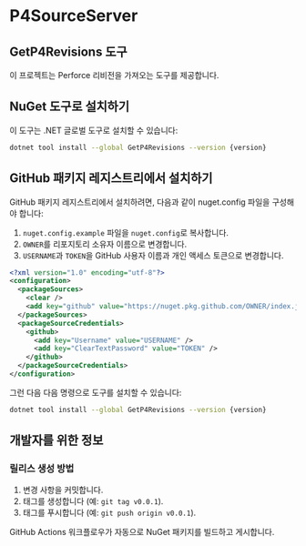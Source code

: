 # P4SourceServer

## GetP4Revisions 도구

이 프로젝트는 Perforce 리비전을 가져오는 도구를 제공합니다.

## NuGet 도구로 설치하기

이 도구는 .NET 글로벌 도구로 설치할 수 있습니다:

```bash
dotnet tool install --global GetP4Revisions --version {version}
```

## GitHub 패키지 레지스트리에서 설치하기

GitHub 패키지 레지스트리에서 설치하려면, 다음과 같이 nuget.config 파일을 구성해야 합니다:

1. `nuget.config.example` 파일을 `nuget.config`로 복사합니다.
2. `OWNER`를 리포지토리 소유자 이름으로 변경합니다.
3. `USERNAME`과 `TOKEN`을 GitHub 사용자 이름과 개인 액세스 토큰으로 변경합니다.

```xml
<?xml version="1.0" encoding="utf-8"?>
<configuration>
  <packageSources>
    <clear />
    <add key="github" value="https://nuget.pkg.github.com/OWNER/index.json" />
  </packageSources>
  <packageSourceCredentials>
    <github>
      <add key="Username" value="USERNAME" />
      <add key="ClearTextPassword" value="TOKEN" />
    </github>
  </packageSourceCredentials>
</configuration>
```

그런 다음 다음 명령으로 도구를 설치할 수 있습니다:

```bash
dotnet tool install --global GetP4Revisions --version {version}
```

## 개발자를 위한 정보

### 릴리스 생성 방법

1. 변경 사항을 커밋합니다.
2. 태그를 생성합니다 (예: `git tag v0.0.1`).
3. 태그를 푸시합니다 (예: `git push origin v0.0.1`).

GitHub Actions 워크플로우가 자동으로 NuGet 패키지를 빌드하고 게시합니다.
